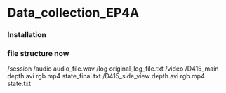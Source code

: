 # Data_collection_EP4A

### Installation


### file structure now 

/session 
    /audio
        audio_file.wav 
    /log
        original_log_file.txt
    /video
       /D415_main
            depth.avi
            rgb.mp4
            state_final.txt
       /D415_side_view
            depth.avi
            rgb.mp4
            state.txt